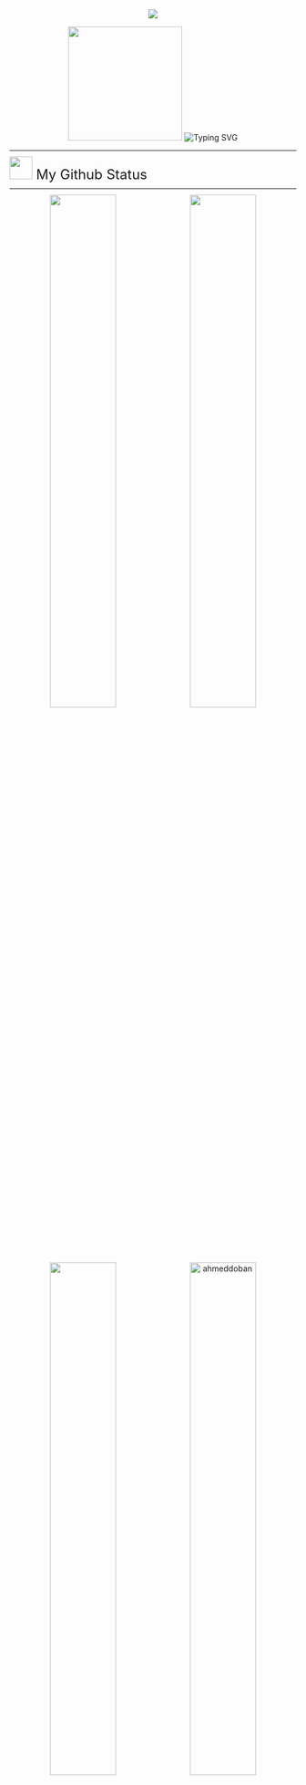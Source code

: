 <div align="center">
<img src="https://user-images.githubusercontent.com/73547094/221947258-a7af8887-f5e7-4c21-933c-e7ab22c706a5.gif" >
</div>

<p align="center">
  
<img src="https://github.com/thompsonemerson/thompsonemerson/raw/master/cover-thompson.png" height="200"/>
<img src="https://readme-typing-svg.herokuapp.com?font=Fira+Code&weight=800&size=18&pause=1000&color=ddd&center=true&vCenter=true&width=550&lines=I'm+Ahmed+Doban;Computer+Science+Student;Web+Developer;I+Always+have+a+passion+for+coding+and+learning" alt="Typing SVG"  >

</p>

<font size="1">
    <hr>
</font>

<font size="5">
<img src="https://media.giphy.com/media/iY8CRBdQXODJSCERIr/giphy.gif" width="40px" height="40"/> My Github Status
</font>

<font size="1">
    <hr>
</font>

<div align="center">
     
<img width="48%" src="https://github-readme-stats.vercel.app/api?username=AhmedDoban&show_icons=true&theme=dark&hide_border=true" />
<img width="48%" src="https://github-readme-streak-stats.herokuapp.com/?user=AhmedDoban&theme=dark&hide_border=true" />
<img width="48%" src="https://github-readme-stats.vercel.app/api/top-langs/?username=AhmedDoban&theme=dark&layout=compact&hide_border=true" />
<img width="48%" src="https://github-profile-trophy.vercel.app/?username=ahmeddoban&row=1&column=3&theme=onedark&no-frame=true" alt="ahmeddoban"  />

</div>

<font size="1">
    <hr>
</font>

<p align="center"> <font size="5">👨‍💻 Languages and Tools </font> </p> <p align="center"> <img src="https://readme-components.vercel.app/api?component=logo&logo=bootstrap&text=false" alt="bootstrap"  width="60" height="55"/> <img src="https://readme-components.vercel.app/api?component=logo&logo=css3&&text=false" alt="css3"  width="60" height="55"/> <img src="https://readme-components.vercel.app/api?component=logo&logo=html5&text=false" alt="html5"  width="60" height="55"/><img src="https://readme-components.vercel.app/api?component=logo&logo=javascript&&text=false" alt="javascript" width="60" height="55"/><img src="https://readme-components.vercel.app/api?component=logo&logo=react&text=false&animation=spin" alt="react" width="60" height="55"/>

</p>

<font size="1">
    <hr>
</font>

<p align="center"> <font size="5">😉Connect With Me </font> </p> <p align="center"> <a href="https://twitter.com/ahmed_doban" target="blank"><img align="center" src="https://raw.githubusercontent.com/rahuldkjain/github-profile-readme-generator/master/src/images/icons/Social/twitter.svg" alt="ahmed_doban" height="30" width="40" /></a> <a href="https://linkedin.com/in/ahmeddoban" target="blank"><img align="center" src="https://raw.githubusercontent.com/rahuldkjain/github-profile-readme-generator/master/src/images/icons/Social/linked-in-alt.svg" alt="ahmeddoban" height="30" width="40" /></a><a href="https://fb.com/ahmed.doban.56" target="blank"><img align="center" src="https://raw.githubusercontent.com/rahuldkjain/github-profile-readme-generator/master/src/images/icons/Social/facebook.svg" alt="ahmed.doban.56" height="30" width="40" /></a><a href="https://instagram.com/ahmeddoban" target="blank"><img align="center" src="https://raw.githubusercontent.com/rahuldkjain/github-profile-readme-generator/master/src/images/icons/Social/instagram.svg" alt="ahmeddoban" height="30" width="40" /></a><a href="https://api.whatsapp.com/send/?phone=201555894860&text&app_absent=0" target="blank"><img align="center" src="https://user-images.githubusercontent.com/73547094/172070660-76e3862b-d300-419c-9f0d-8d7d2c475411.png" alt="ahmeddoban" height="30" width="30" /></a>

</p>



<img src="https://user-images.githubusercontent.com/73547094/221947262-b48c0896-e879-4ec8-84c5-7c7e4696add9.gif" >
